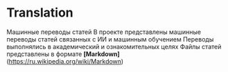 # Translation
Машинные переводы статей
В проекте представлены машинные переводы статей связанных с ИИ и машинным обучением
Переводы выполнялись в академический и ознакомительных целях
Файлы статей представлены в формате **[Markdown]** (https://ru.wikipedia.org/wiki/Markdown)
